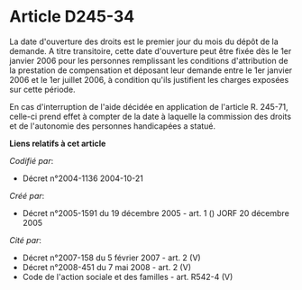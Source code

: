 # Article D245-34

La date d'ouverture des droits est le premier jour du mois du dépôt de la demande. A titre transitoire, cette date
d'ouverture peut être fixée dès le 1er janvier 2006 pour les personnes remplissant les conditions d'attribution de la
prestation de compensation et déposant leur demande entre le 1er janvier 2006 et le 1er juillet 2006, à condition qu'ils
justifient les charges exposées sur cette période.

En cas d'interruption de l'aide décidée en application de l'article R. 245-71, celle-ci prend effet à compter de la date à
laquelle la commission des droits et de l'autonomie des personnes handicapées a statué.

**Liens relatifs à cet article**

_Codifié par_:

  - Décret n°2004-1136 2004-10-21

_Créé par_:

  - Décret n°2005-1591 du 19 décembre 2005 - art. 1 () JORF 20 décembre 2005

_Cité par_:

  - Décret n°2007-158 du 5 février 2007 - art. 2 (V)
  - Décret n°2008-451 du 7 mai 2008 - art. 2 (V)
  - Code de l'action sociale et des familles - art. R542-4 (V)
